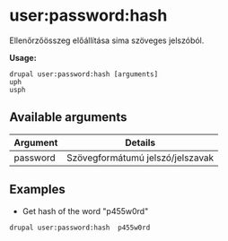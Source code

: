 # user:password:hash
Ellenőrzőösszeg előállítása sima szöveges jelszóból.

**Usage:**
```
drupal user:password:hash [arguments]
uph
usph
```

## Available arguments
Argument | Details
---------|-------------
password | Szövegformátumú jelszó/jelszavak

## Examples
* Get hash of the word "p455w0rd"
```
drupal user:password:hash  p455w0rd
```
